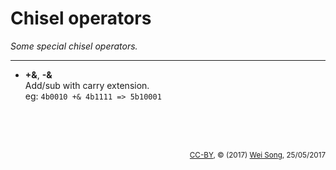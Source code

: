 Chisel operators
========================
*Some special chisel operators.*

*****************

+ **+&**, **-&**<br>
  Add/sub with carry extension. <br>
  eg: `4b0010 +& 4b1111 => 5b10001`



<br><br><br><p align="right"><sub>[CC-BY](https://creativecommons.org/licenses/by/3.0/), &copy; (2017) [Wei Song](mailto:wsong83@gmail.com), 25/05/2017</sub></p>

